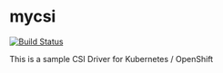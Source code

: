 # mycsi

[![Build Status](https://travis-ci.org/gitsridhar/mycsi.svg?branch=master)](https://travis-ci.org/gitsridhar/mycsi)


This is a sample CSI Driver for Kubernetes / OpenShift
